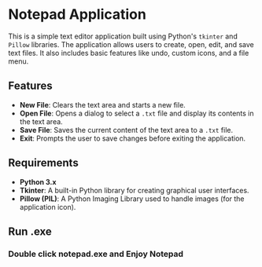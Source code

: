 
# Notepad Application

This is a simple text editor application built using Python's `tkinter` and `Pillow` libraries. The application allows users to create, open, edit, and save text files. It also includes basic features like undo, custom icons, and a file menu.

## Features
- **New File**: Clears the text area and starts a new file.
- **Open File**: Opens a dialog to select a `.txt` file and display its contents in the text area.
- **Save File**: Saves the current content of the text area to a `.txt` file.
- **Exit**: Prompts the user to save changes before exiting the application.

## Requirements
- **Python 3.x**
- **Tkinter**: A built-in Python library for creating graphical user interfaces.
- **Pillow (PIL)**: A Python Imaging Library used to handle images (for the application icon).

## Run .exe
### Double click notepad.exe and Enjoy Notepad


